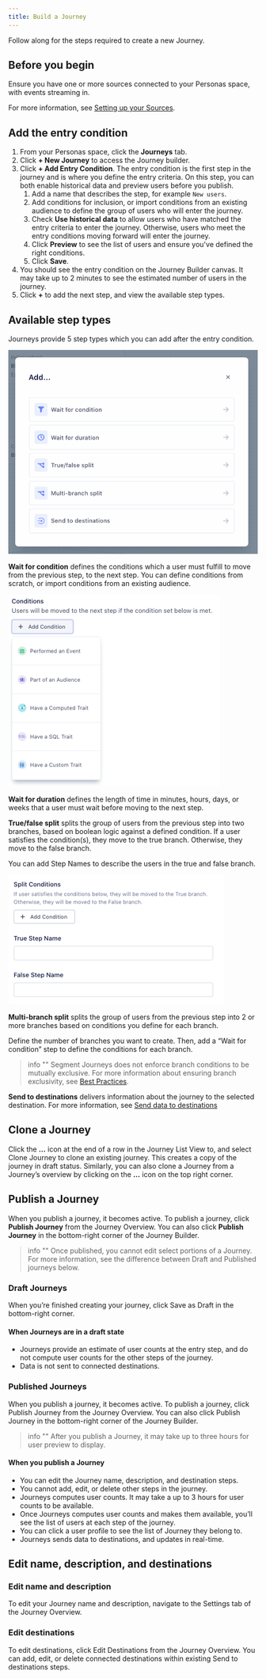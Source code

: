 ```yaml
---
title: Build a Journey
---
```


Follow along for the steps required to create a new Journey.

## Before you begin

Ensure you have one or more sources connected to your Personas space, with events streaming in.

For more information, see [Setting up your Sources](/docs/personas/quickstart/#step-3-connect-production-sources).

## Add the entry condition

1. From your Personas space, click the **Journeys** tab.
2. Click **+ New Journey** to access the Journey builder.
3. Click **+ Add Entry Condition**. The entry condition is the first step in the journey and is where you define the entry criteria. On this step, you can both enable historical data and preview users before you publish.
   1. Add a name that describes the step, for example `New users`.
   2. Add conditions for inclusion, or import conditions from an existing audience to define the group of users who will enter the journey.
   3. Check **Use historical data** to allow users who have matched the entry criteria to enter the journey. Otherwise, users who meet the entry conditions moving forward will enter the journey.
   4. Click **Preview** to see the list of users and ensure you've defined the right conditions.
   5. Click **Save**.
4. You should see the entry condition on the Journey Builder canvas. It may take up to 2 minutes to see the estimated number of users in the journey.
5. Click **+** to add the next step, and view the available step types.

## Available step types

Journeys provide 5 step types which you can add after the entry condition.

![Step types](images/journey_step-types.png)

**Wait for condition** defines the conditions which a user must fulfill to move from the previous step, to the next step. You can define conditions from scratch, or import conditions from an existing audience.

![wait for condition](images/journey_wait-for-condition.png)

**Wait for duration** defines the length of time in minutes, hours, days, or weeks that a user must wait before moving to the next step.

**True/false split** splits the group of users from the previous step into two branches, based on boolean logic against a defined condition. If a user satisfies the condition(s), they move to the true branch. Otherwise, they move to the false branch.

You can add Step Names to describe the users in the true and false branch.

![true/false split](images/journey_t-f-split.png)

**Multi-branch split** splits the group of users from the previous step into 2 or more branches based on conditions you define for each branch. 

Define the number of branches you want to create. Then, add a “Wait for condition” step to define the conditions for each branch.

> info ""
> Segment Journeys does not enforce branch conditions to be mutually exclusive. For more information about ensuring branch exclusivity, see [Best Practices](#).

**Send to destinations** delivers information about the journey to the selected destination. For more information, see [Send data to destinations](/docs/personas/journeys/send-data)

## Clone a Journey

Click the **…** icon at the end of a row in the Journey List View to, and select Clone Journey to clone an existing journey. This creates a copy of the journey in draft status. Similarly, you can also clone a Journey from a Journey’s overview by clicking on the **…** icon on the top right corner. 

## Publish a Journey

When you publish a journey, it becomes active. To publish a journey, click **Publish Journey** from the Journey Overview. You can also click **Publish Journey** in the bottom-right corner of the Journey Builder.

> info ""
> Once published, you cannot edit select portions of a Journey. For more information, see the difference between Draft and Published journeys below.

### Draft Journeys

When you’re finished creating your journey, click Save as Draft in the bottom-right corner.

#### When Journeys are in a draft state
- Journeys provide an estimate of user counts at the entry step, and do not compute user counts for the other steps of the journey.
- Data is not sent to connected destinations.

### Published Journeys

When you publish a journey, it becomes active. To publish a journey, click Publish Journey from the Journey Overview. You can also click Publish Journey in the bottom-right corner of the Journey Builder.

> info ""
> After you publish a Journey, it may take up to three hours for user preview to display.

#### When you publish a Journey

- You can edit the Journey name, description, and destination steps.
- You cannot add, edit, or delete other steps in the journey.
- Journeys computes user counts. It may take a up to 3 hours for user counts to be available.
- Once Journeys computes user counts and makes them available, you’ll see the list of users at each step of the journey.
- You can click a user profile to see the list of Journey they belong to.
- Journeys sends data to destinations, and updates in real-time.

## Edit name, description, and destinations

### Edit name and description
To edit your Journey name and description, navigate to the Settings tab of the Journey Overview.

### Edit destinations
To edit destinations, click Edit Destinations from the Journey Overview. You can add, edit, or delete connected destinations within existing Send to destinations steps.


